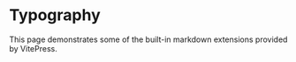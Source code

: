 # Typography

This page demonstrates some of the built-in markdown extensions provided by VitePress.